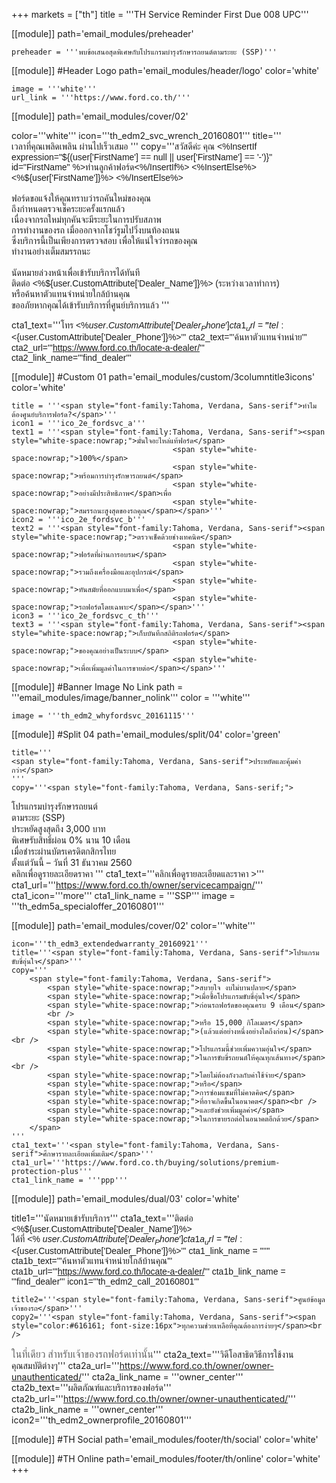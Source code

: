 +++
markets = ["th"]
title = '''TH Service Reminder First Due 008 UPC'''

[[module]]
path='email_modules/preheader'


	preheader = '''พบข้อเสนอสุดพิเศษกับโปรแกรมบำรุงรักษารถยนต์ตามระยะ (SSP)'''

[[module]] #Header Logo
path='email_modules/header/logo'
color='white'

	image = '''white'''
	url_link = '''https://www.ford.co.th/'''

[[module]]
path='email_modules/cover/02'

color='''white'''
icon='''th_edm2_svc_wrench_20160801'''
title='''<span style="font-family:Tahoma, Verdana, Sans-serif">
						<span style="white-space:nowrap;">เวลาที่คุณเพลิดเพลิน</span>
						<span style="white-space:nowrap;">ผ่านไปเร็วเสมอ</span>
					</span>'''
copy='''<span style="font-family:Tahoma, Verdana, Sans-serif">สวัสดีค่ะ คุณ <%InsertIf expression="${(user['FirstName'] == null || user['FirstName'] == '-')}" id="FirstName" %>ท่านลูกค้าฟอร์ด<%/InsertIf%> <%InsertElse%> <%${user['FirstName']}%> <%/InsertElse%></span><br /><br />
 <span style="font-family:Tahoma, Verdana, Sans-serif">
						<span style="white-space:nowrap;">ฟอร์ดขอแจ้งให้คุณทราบ</span>ว่า<span style="white-space:nowrap;">รถคันใหม่ของคุณ</span> <br />
						<span style="white-space:nowrap;">ถึงกำหนดตรวจเช็คระยะครั้งแรกแล้ว</span> <br />
						<span style="white-space:nowrap;">เนื่องจากรถใหม่ทุกคัน</span>จะ<span style="white-space:nowrap;">มีระยะในการปรับสภาพ</span><br />
						<span style="white-space:nowrap;">การทำงานของรถ</span>
						<span style="white-space:nowrap;">เมื่อออกจากโชว์รูมไปวิ่งบนท้องถนน</span> <br />
						<span style="white-space:nowrap;">ซึ่งบริการนี้เป็นเพียงการตรวจสอบ</span> 
						<span style="white-space:nowrap;">เพื่อให้แน่ใจว่ารถของคุณ</span><br />
						<span style=" white-space:nowrap;">ทำงานอย่างเต็มสมรรถนะ</span>
					</span><br /><br />
<span style="font-family:Tahoma, Verdana, Sans-serif"> 
						<span style="white-space:nowrap;">นัดหมายล่วงหน้า</span>เพื่อ<span style="white-space:nowrap;">เข้ารับบริการได้ทันที</span> <br />
						<span style="white-space:nowrap;">ติดต่อ <%${user.CustomAttribute['Dealer_Name']}%></span> 
						<span style="white-space:nowrap;">(ระหว่างเวลาทำการ)</span><br />
						<span style="white-space:nowrap;">หรือค้นหาตัวแทนจำหน่ายใกล้บ้านคุณ</span>
                        <br />
                        <span style="white-space:nowrap;">ขออภัยหากคุณได้เข้ารับบริการที่ศูนย์บริการแล้ว</span>
					</span>'''

cta1_text='''<span style="font-family:Tahoma, Verdana, Sans-serif">โทร <%${user.CustomAttribute['Dealer_Phone']}%></span>'''
cta1_url='''tel:<%${user.CustomAttribute['Dealer_Phone']}%>'''
cta2_text='''<span style="font-family:Tahoma, Verdana, Sans-serif">ค้นหาตัวแทนจำหน่าย</span>'''
cta2_url='''https://www.ford.co.th/locate-a-dealer/'''
cta2_link_name='''find_dealer'''

[[module]] #Custom 01
path='email_modules/custom/3columntitle3icons'
color='white'

	title = '''<span style="font-family:Tahoma, Verdana, Sans-serif">ทำไมต้องศูนย์บริการฟอร์ด?</span>'''
	icon1 = '''ico_2e_fordsvc_a'''
	text1 = '''<span style="font-family:Tahoma, Verdana, Sans-serif"><span style="white-space:nowrap;">มั่นใจอะไหล่แท้ฟอร์ด</span> 
										<span style="white-space:nowrap;">100%</span>
										<span style="white-space:nowrap;">พร้อมการบำรุงรักษารถยนต์</span>
										<span style="white-space:nowrap;">อย่างมีประสิทธิภาพ</span>เพื่อ
										<span style="white-space:nowrap;">สมรรถนะสูงสุดของรถคุณ</span></span>'''
	icon2 = '''ico_2e_fordsvc_b'''
	text2 = '''<span style="font-family:Tahoma, Verdana, Sans-serif"><span style="white-space:nowrap;">ตรวจเช็คด้วยช่างเทคนิค</span> 
										<span style="white-space:nowrap;">ฟอร์ดที่ผ่านการอบรม</span> 
										<span style="white-space:nowrap;">รวมถึงเครื่องมือและอุปกรณ์</span> 
										<span style="white-space:nowrap;">ทันสมัยที่ออกแบบมาเพื่อ</span>
										<span style="white-space:nowrap;">รถฟอร์ดโดยเฉพาะ</span></span>'''
	icon3 = '''ico_2e_fordsvc_c_th'''
	text3 = '''<span style="font-family:Tahoma, Verdana, Sans-serif"><span style="white-space:nowrap;">เก็บบันทึกสถิติรถฟอร์ด</span> 
										<span style="white-space:nowrap;">ของคุณอย่างเป็นระบบ</span> 
										<span style="white-space:nowrap;">เพื่อเพิ่มมูลค่าในการขายต่อ</span></span>'''

[[module]] #Banner Image No Link
path = '''email_modules/image/banner_nolink'''
color = '''white'''

	image = '''th_edm2_whyfordsvc_20161115'''

[[module]] #Split 04
path='email_modules/split/04'
color='green'

	title='''
    <span style="font-family:Tahoma, Verdana, Sans-serif">ประหยัดและคุ้มค่ากว่า</span>
    '''
	copy='''<span style="font-family:Tahoma, Verdana, Sans-serif;">
<span style="white-space:nowrap;">โปรแกรมบำรุงรักษารถยนต์</span>
<br />
<span style="white-space:nowrap;">ตามระยะ (SSP)</span>
<br />
<span style="white-space:nowrap;">ประหยัดสูงสุดถึง 3,000 บาท</span> 
<br />
<span style="white-space:nowrap;">พิเศษรับสิทธิ์ผ่อน 0% นาน 10 เดือน</span>
<br />
<span style="white-space:nowrap;">เมื่อชำระผ่านบัตรเครดิตกสิกรไทย</span>
<br />
<span style="white-space:nowrap;">ตั้งแต่วันนี้ – วันที่ 31 ธันวาคม 2560</span>
<br />
<span style="white-space:nowrap;">คลิกเพื่อดูรายละเอียดราคา</span>
'''
	cta1_text='''<span style="font-family:Tahoma, Verdana, Sans-serif">คลิกเพื่อดูรายละเอียดและราคา ></span>'''
cta1_url='''https://www.ford.co.th/owner/servicecampaign/'''
cta1_icon='''more'''
cta1_link_name = '''SSP'''
image = '''th_edm5a_specialoffer_20160801'''

[[module]]
path='email_modules/cover/02'
color='''white'''

	icon='''th_edm3_extendedwarranty_20160921'''
	title='''<span style="font-family:Tahoma, Verdana, Sans-serif">โปรแกรมขับขี่อุ่นใจ</span>'''
	copy='''
		<span style="font-family:Tahoma, Verdana, Sans-serif">
			<span style="white-space:nowrap;">สบายใจ งบไม่บานปลาย</span>  
			<span style="white-space:nowrap;">เมื่อซื้อโปรแกรมขับขี่อุ่นใจ</span> 
			<span style="white-space:nowrap;">ก่อนรถฟอร์ดของคุณครบ 9 เดือน</span>
			<br /> 
			<span style="white-space:nowrap;">หรือ 15,000 กิโลเมตร</span>   
			<span style="white-space:nowrap;">(แล้วแต่อย่างหนึ่งอย่างใดถึงก่อน)</span><br />  
			<span style="white-space:nowrap;">โปรแกรมนี้ช่วยเพิ่มความอุ่นใจ</span>
			<span style="white-space:nowrap;">ในการขับขี่รถยนต์ให้คุณทุกเส้นทาง</span><br />  
			<span style="white-space:nowrap;">โดยไม่ต้องกังวลกับค่าใช้จ่าย</span>  
			<span style="white-space:nowrap;">หรือ</span> 
			<span style="white-space:nowrap;">การซ่อมแซมที่ไม่คาดคิด</span>
			<span style="white-space:nowrap;">ที่อาจเกิดขึ้นในอนาคต</span><br />   
			<span style="white-space:nowrap;">และยังช่วยเพิ่มมูลค่า</span> 
			<span style="white-space:nowrap;">ในการขายรถต่อในอนาคตอีกด้วย</span>
		</span>
	'''
	cta1_text='''<span style="font-family:Tahoma, Verdana, Sans-serif">ศึกษารายละเอียดเพิ่มเติม</span>'''
	cta1_url='''https://www.ford.co.th/buying/solutions/premium-protection-plus'''
	cta1_link_name = '''ppp'''

[[module]]
path='email_modules/dual/03'
color='white'

title1='''<span style="font-family:Tahoma, Verdana, Sans-serif">นัดหมายเข้ารับบริการ</span>'''
	cta1a_text='''<span style="font-family:Tahoma, Verdana, Sans-serif">ติดต่อ <%${user.CustomAttribute['Dealer_Name']}%><br />ได้ที่ <% ${user.CustomAttribute['Dealer_Phone']} %></span>'''
	cta1a_url='''tel:<%${user.CustomAttribute['Dealer_Phone']}%>'''
	cta1_link_name = ''''''
	cta1b_text='''<span style="font-family:Tahoma, Verdana, Sans-serif">ค้นหาตัวแทนจำหน่ายใกล้บ้านคุณ</span>'''
	cta1b_url='''https://www.ford.co.th/locate-a-dealer/'''
	cta1b_link_name = '''find_dealer'''
	icon1='''th_edm2_call_20160801'''

	title2='''<span style="font-family:Tahoma, Verdana, Sans-serif">ศูนย์ข้อมูลเจ้าของรถ</span>'''
	copy2='''<span style="font-family:Tahoma, Verdana, Sans-serif"><span style="color:#616161; font-size:16px">ทุกความช่วยเหลือที่คุณต้องการง่ายๆ</span><br /> 
<span style="color:#616161; font-size:16px">ในที่เดียว</span> 
<span style="white-space:nowrap; color:#616161; font-size:16px"> สำหรับเจ้าของรถฟอร์ดเท่านั้น</span></span>'''
cta2a_text='''<span style="font-family:Tahoma, Verdana, Sans-serif">วิดีโอสาธิตวิธีการใช้งาน<br />คุณสมบัติต่างๆ</span>'''
	cta2a_url='''https://www.ford.co.th/owner/owner-unauthenticated/'''
	cta2a_link_name = '''owner_center'''
	cta2b_text='''<span style="font-family:Tahoma, Verdana, Sans-serif">ผลิตภัณฑ์และบริการของฟอร์ด</span>'''
	cta2b_url='''https://www.ford.co.th/owner/owner-unauthenticated/'''
	cta2b_link_name = '''owner_center'''
	icon2='''th_edm2_ownerprofile_20160801'''

[[module]] #TH Social
path='email_modules/footer/th/social'
color='white'

[[module]] #TH Online
path='email_modules/footer/th/online'
color='white'
+++